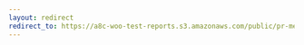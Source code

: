 ```yaml
---
layout: redirect
redirect_to: https://a8c-woo-test-reports.s3.amazonaws.com/public/pr-merge/44840/api/index.html
---
```


